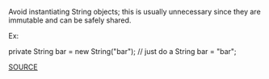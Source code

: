 Avoid instantiating String objects; this is usually unnecessary since they are immutable and can be safely shared.

Ex:

private String bar = new String("bar"); // just do a String bar = "bar";

[SOURCE](https://pmd.github.io/pmd-5.3.3/pmd-java/rules/java/strings.html#StringInstantiation)
